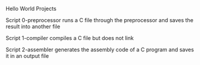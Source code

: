 Hello World Projects

Script 0-preprocessor runs a C file through the preprocessor and saves the result into another file

Script 1-compiler compiles a C file but does not link

Script 2-assembler generates the assembly code of a C program and saves it in an output file
